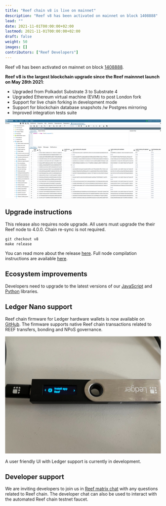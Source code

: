 ```yaml
---
title: "Reef chain v8 is live on mainnet"
description: "Reef v8 has been activated on mainnet on block 1408888"
lead: ""
date: 2021-11-01T00:00:00+02:00
lastmod: 2021-11-01T00:00:00+02:00
draft: false
weight: 50
images: []
contributors: ["Reef Developers"]
---
```


Reef v8 has been activated on mainnet on block [1408888](https://reefscan.com/block/?blockNumber=1408888).

**Reef v8 is the largest blockchain upgrade since the Reef mainnnet launch on May 28th 2021**:
 - Upgraded from Polkadot Substrate 3 to Substrate 4
 - Upgraded Ethereum virtual machine (EVM) to post London fork
 - Support for live chain forking in development mode
 - Support for blockchain database snapshots /w Postgres mirroring
 - Improved integration tests suite


![](postgres.png)

## Upgrade instructions
This release also requires node upgrade.
All users must upgrade the their Reef node to 4.0.0. Chain re-sync is not required.

```
git checkout v8
make release
```

You can read more about the release [here](https://github.com/reef-defi/reef-chain/releases/tag/v8).
Full node compilation instructions are available [here](/docs/developers/nodes/).

## Ecosystem improvements
Developers need to upgrade to the latest versions of our [JavaScript](/docs/developers/js_libraries/) and [Python](https://github.com/reef-defi/py-reef-interface#readme) libraries.

## Ledger Nano support
Reef chain firmware for Ledger hardware wallets is now available on [GitHub](https://github.com/reef-defi/ledger-reef). The firmware supports native Reef chain transactions related to REEF transfers, bonding and NPoS governance.

![](ledger.jpeg)

A user friendly UI with Ledger support is currently in development.

## Developer support
We are inviting developers to join us in [Reef matrix chat](https://app.element.io/#/room/#reef:matrix.org) with any questions related to Reef chain. The developer chat can also be used to interact with the automated Reef chain testnet faucet.
